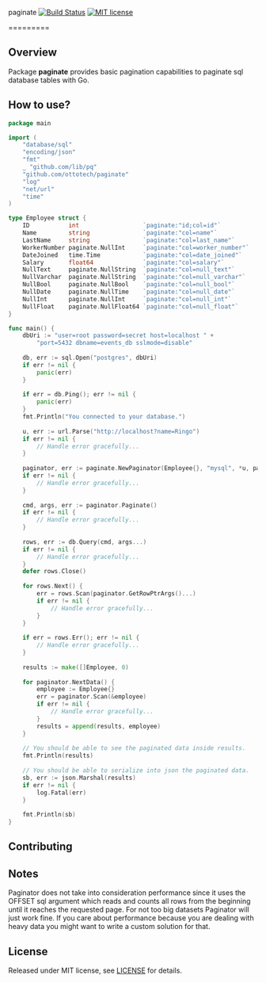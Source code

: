 paginate 
[![Build Status](https://travis-ci.org/ottotech/paginate.svg?branch=master)](https://travis-ci.org/ottotech/paginate)
[![MIT license](http://img.shields.io/badge/license-MIT-brightgreen.svg)](http://opensource.org/licenses/MIT)

=========

## Overview

Package **paginate** provides basic pagination capabilities to paginate sql database tables with Go.

## How to use?

```go
package main

import (
	"database/sql"
	"encoding/json"
	"fmt"
	_ "github.com/lib/pq"
	"github.com/ottotech/paginate"
	"log"
	"net/url"
	"time"
)

type Employee struct {
	ID           int                  `paginate:"id;col=id"`
	Name         string               `paginate:"col=name"`
	LastName     string               `paginate:"col=last_name"`
	WorkerNumber paginate.NullInt     `paginate:"col=worker_number"`
	DateJoined   time.Time            `paginate:"col=date_joined"`
	Salary       float64              `paginate:"col=salary"`
	NullText     paginate.NullString  `paginate:"col=null_text"`
	NullVarchar  paginate.NullString  `paginate:"col=null_varchar"`
	NullBool     paginate.NullBool    `paginate:"col=null_bool"`
	NullDate     paginate.NullTime    `paginate:"col=null_date"`
	NullInt      paginate.NullInt     `paginate:"col=null_int"`
	NullFloat    paginate.NullFloat64 `paginate:"col=null_float"`
}

func main() {
    dbUri := "user=root password=secret host=localhost " +
        "port=5432 dbname=events_db sslmode=disable"
    
    db, err := sql.Open("postgres", dbUri)
    if err != nil {
        panic(err)
    }
    
    if err = db.Ping(); err != nil {
        panic(err)
    }
    fmt.Println("You connected to your database.")
    
    u, err := url.Parse("http://localhost?name=Ringo")
    if err != nil {
        // Handle error gracefully...
    }
    
    paginator, err := paginate.NewPaginator(Employee{}, "mysql", *u, paginate.TableName("employees"))
    if err != nil {
        // Handle error gracefully...
    }
    
    cmd, args, err := paginator.Paginate()
    if err != nil {
        // Handle error gracefully...
    }
    
    rows, err := db.Query(cmd, args...)
    if err != nil {
        // Handle error gracefully...
    }
    defer rows.Close()
    
    for rows.Next() {
        err = rows.Scan(paginator.GetRowPtrArgs()...)
        if err != nil {
            // Handle error gracefully...
        }
    }
    
    if err = rows.Err(); err != nil {
        // Handle error gracefully...
    }
    
    results := make([]Employee, 0)
    
    for paginator.NextData() {
        employee := Employee{}
        err = paginator.Scan(&employee)
        if err != nil {
            // Handle error gracefully...
        }
        results = append(results, employee)
    }
    
    // You should be able to see the paginated data inside results. 
    fmt.Println(results)
    
    // You should be able to serialize into json the paginated data.
    sb, err := json.Marshal(results)
    if err != nil {
        log.Fatal(err)
    }
    
    fmt.Println(sb)
}
```

## Contributing

## Notes

Paginator does not take into consideration performance since it uses the OFFSET sql argument
which reads and counts all rows from the beginning until it reaches the requested page. For
not too big datasets Paginator will just work fine. If you care about performance because you
are dealing with heavy data you might want to write a custom solution for that.

## License
Released under MIT license, see [LICENSE](https://github.com/ottotech/paginate/blob/master/LICENSE.md) for details.